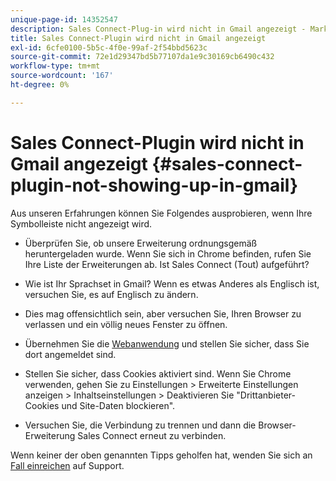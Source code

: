 ```yaml
---
unique-page-id: 14352547
description: Sales Connect-Plug-in wird nicht in Gmail angezeigt - Marketo Docs - Produktdokumentation
title: Sales Connect-Plugin wird nicht in Gmail angezeigt
exl-id: 6cfe0100-5b5c-4f0e-99af-2f54bbd5623c
source-git-commit: 72e1d29347bd5b77107da1e9c30169cb6490c432
workflow-type: tm+mt
source-wordcount: '167'
ht-degree: 0%

---
```


# Sales Connect-Plugin wird nicht in Gmail angezeigt {#sales-connect-plugin-not-showing-up-in-gmail}

Aus unseren Erfahrungen können Sie Folgendes ausprobieren, wenn Ihre Symbolleiste nicht angezeigt wird.

- Überprüfen Sie, ob unsere Erweiterung ordnungsgemäß heruntergeladen wurde. Wenn Sie sich in Chrome befinden, rufen Sie Ihre Liste der Erweiterungen ab. Ist Sales Connect (Tout) aufgeführt?

- Wie ist Ihr Sprachset in Gmail? Wenn es etwas Anderes als Englisch ist, versuchen Sie, es auf Englisch zu ändern.

- Dies mag offensichtlich sein, aber versuchen Sie, Ihren Browser zu verlassen und ein völlig neues Fenster zu öffnen.

- Übernehmen Sie die [Webanwendung](https://toutapp.com/login) und stellen Sie sicher, dass Sie dort angemeldet sind.

- Stellen Sie sicher, dass Cookies aktiviert sind. Wenn Sie Chrome verwenden, gehen Sie zu Einstellungen > Erweiterte Einstellungen anzeigen > Inhaltseinstellungen > Deaktivieren Sie &quot;Drittanbieter-Cookies und Site-Daten blockieren&quot;.

- Versuchen Sie, die Verbindung zu trennen und dann die Browser-Erweiterung Sales Connect erneut zu verbinden.

Wenn keiner der oben genannten Tipps geholfen hat, wenden Sie sich an [Fall einreichen](https://nation.marketo.com/community/support_solutions) auf Support.
